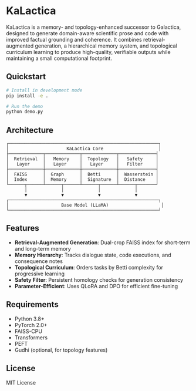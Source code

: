 # KaLactica

KaLactica is a memory- and topology-enhanced successor to Galactica, designed to generate domain-aware scientific prose and code with improved factual grounding and coherence. It combines retrieval-augmented generation, a hierarchical memory system, and topological curriculum learning to produce high-quality, verifiable outputs while maintaining a small computational footprint.

## Quickstart

```bash
# Install in development mode
pip install -e .

# Run the demo
python demo.py
```

## Architecture

```
┌─────────────────────────────────────────────────────────┐
│                      KaLactica Core                     │
├─────────────┬─────────────┬─────────────┬──────────────┤
│  Retrieval  │   Memory    │  Topology   │   Safety     │
│   Layer     │   Layer     │   Layer     │   Filter     │
├─────────────┼─────────────┼─────────────┼──────────────┤
│  FAISS      │  Graph      │  Betti      │  Wasserstein │
│  Index      │  Memory     │  Signature  │  Distance    │
└──────┬──────┴──────┬──────┴──────┬──────┴──────┬───────┘
       │             │             │             │
       ▼             ▼             ▼             ▼
┌─────────────────────────────────────────────────────────┐
│                    Base Model (LLaMA)                    │
└─────────────────────────────────────────────────────────┘
```

## Features

- **Retrieval-Augmented Generation**: Dual-crop FAISS index for short-term and long-term memory
- **Memory Hierarchy**: Tracks dialogue state, code executions, and consequence notes
- **Topological Curriculum**: Orders tasks by Betti complexity for progressive learning
- **Safety Filter**: Persistent homology checks for generation consistency
- **Parameter-Efficient**: Uses QLoRA and DPO for efficient fine-tuning

## Requirements

- Python 3.8+
- PyTorch 2.0+
- FAISS-CPU
- Transformers
- PEFT
- Gudhi (optional, for topology features)

## License

MIT License
